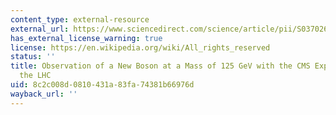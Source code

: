 ```yaml
---
content_type: external-resource
external_url: https://www.sciencedirect.com/science/article/pii/S0370269312008581?via%3Dihub
has_external_license_warning: true
license: https://en.wikipedia.org/wiki/All_rights_reserved
status: ''
title: Observation of a New Boson at a Mass of 125 GeV with the CMS Experiment at
  the LHC
uid: 8c2c008d-0810-431a-83fa-74381b66976d
wayback_url: ''
---
```

